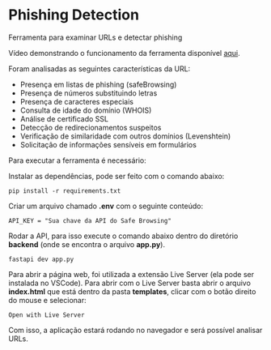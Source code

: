 # Phishing Detection

Ferramenta para examinar URLs e detectar phishing

Vídeo demonstrando o funcionamento da ferramenta disponível [aqui]( https://youtu.be/YXB-q7FbDE4).

Foram analisadas as seguintes características da URL:
- Presença em listas de phishing (safeBrowsing)
- Presença de números substituindo letras
- Presença de caracteres especiais
- Consulta de idade do domínio (WHOIS)
- Análise de certificado SSL
- Detecção de redirecionamentos suspeitos
- Verificação de similaridade com outros domínios (Levenshtein)
- Solicitação de informações sensíveis em formulários

Para executar a ferramenta é necessário:

Instalar as dependências, pode ser feito com o comando abaixo:

`pip install -r requirements.txt`

Criar um arquivo chamado **.env** com o seguinte conteúdo:

`API_KEY = "Sua chave da API do Safe Browsing"`

Rodar a API, para isso execute o comando abaixo dentro do diretório **backend** (onde se encontra o arquivo **app.py**).

`fastapi dev app.py`

Para abrir a página web, foi utilizada a extensão Live Server (ela pode ser instalada no VSCode). Para abrir com o Live Server basta abrir o arquivo **index.html** que está dentro da pasta **templates**, clicar com o botão direito do mouse e selecionar:

 `Open with Live Server`

 Com isso, a aplicação estará rodando no navegador e será possível analisar URLs.
